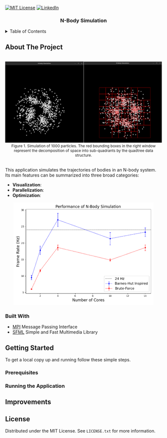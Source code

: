 [![MIT License][license-shield]][license-url]
[![LinkedIn][linkedin-shield]][linkedin-url]

<div align="center">
    <h3 align="center">N-Body Simulation</h3>
</div>

<details>
  <summary>Table of Contents</summary>
  <ol>
    <li>
      <a href="#about-the-project">About The Project</a>
      <ul>
        <li><a href="#built-with">Built With</a></li>
      </ul>
    </li>
    <li>
      <a href="#getting-started">Getting Started</a>
      <ul>
        <li><a href="#prerequisites">Prerequisites</a></li>
        <li><a href="#running-the-application">Running the Application</a></li>
      </ul>
    </li>
    <li><a href="#improvements">Improvements</a></li>
    <li><a href="#license">License</a></li>
  </ol>
</details>

## About The Project

<br/>
<div align="center">
    <img src="img/screenshot.png" width="700">
    <figcaption style="font-size: 12px">Figure 1. Simulation of 1000 particles. The red bounding boxes in the right window represent the decomposition of space into sub-quadrants by the quadtree data structure.</figcaption>
</div>
<br/>

This application simulates the trajectories of bodies in an N-body system. Its main features can be summarized into
three broad categories:

- __Visualization__:
- __Parallelization__:
- __Optimization__:

<div align="center">
    <img src="img/plot.png" width="450">
</div>

### Built With

* [MPI][mpi-url] Message Passing Interface
* [SFML][sfml-url] Simple and Fast Multimedia Library

## Getting Started

To get a local copy up and running follow these simple steps.

### Prerequisites

### Running the Application

## Improvements

## License

Distributed under the MIT License. See `LICENSE.txt` for more information.

<!-- MARKDOWN LINKS & IMAGES -->
<!-- https://www.markdownguide.org/basic-syntax/#reference-style-links -->

[license-url]: LICENSE.txt

[linkedin-url]: https://www.linkedin.com/in/faerlin-pulido/

[sfml-url]: https://www.sfml-dev.org/

[mpi-url]: https://www.mpi-forum.org/

[license-shield]: https://img.shields.io/github/license/othneildrew/Best-README-Template.svg?style=for-the-badge

[linkedin-shield]: https://img.shields.io/badge/-LinkedIn-black.svg?style=for-the-badge&logo=linkedin&colorB=555